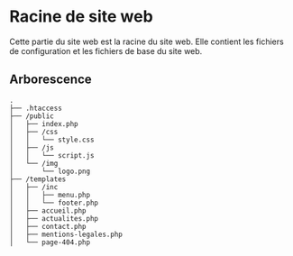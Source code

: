 # Racine de site web

Cette partie du site web est la racine du site web. Elle contient les fichiers de configuration et les fichiers de base du site web.

## Arborescence

```
.
├── .htaccess
├── /public
│   ├── index.php
│   ├── /css
│   │   └── style.css
│   ├── /js
│   │   └── script.js
│   └── /img
│       └── logo.png
├── /templates
│   ├── /inc
│   │   ├── menu.php
│   │   └── footer.php
│   ├── accueil.php
│   ├── actualites.php
│   ├── contact.php
│   ├── mentions-legales.php
│   └── page-404.php


